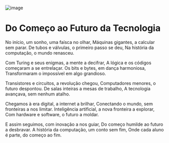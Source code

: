 
![image](https://github.com/user-attachments/assets/c010d551-d9c2-456a-b0c4-4e1bea7c6134)


# Do Começo ao Futuro da Tecnologia

No início, um sonho, uma faísca no olhar,
Máquinas gigantes, a calcular sem parar.
De tubos e válvulas, o primeiro passo se deu,
Na história da computação, o mundo renasceu.

Com Turing e seus enigmas, a mente a decifrar,
A lógica e os códigos começaram a se entrelaçar.
Os bits e bytes, em dança harmoniosa,
Transformaram o impossível em algo grandioso.

Transistores e circuitos, a revolução chegou,
Computadores menores, o futuro despontou.
De salas inteiras a mesas de trabalho,
A tecnologia avançava, sem nenhum atalho.

Chegamos à era digital, a internet a brilhar,
Conectando o mundo, sem fronteiras a nos limitar.
Inteligência artificial, a nova fronteira a explorar,
Com hardware e software, o futuro a moldar.

E assim seguimos, com inovação a nos guiar,
Do começo humilde ao futuro a desbravar.
A história da computação, um conto sem fim,
Onde cada aluno é parte, do começo ao fim.
